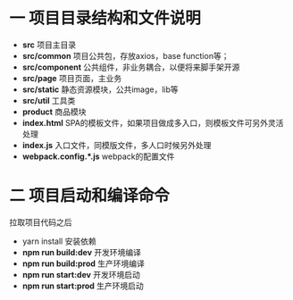 # 一 项目目录结构和文件说明

* **src**  项目主目录
* **src/common**  项目公共包，存放axios，base function等；
* **src/component**  公共组件，非业务耦合，以便将来脚手架开源
* **src/page**  项目页面，主业务
* **src/static**  静态资源模块，公共image，lib等 
* **src/util**  工具类
* **product**  商品模块
* **index.html**  SPA的模板文件，如果项目做成多入口，则模板文件可另外灵活处理
* **index.js** 入口文件，同模版文件，多人口时候另外处理
* **webpack.config.*.js** webpack的配置文件

# 二 项目启动和编译命令

 拉取项目代码之后
* yarn install  安装依赖
* **npm run build:dev** 开发环境编译
* **npm run build:prod**  生产环境编译
* **npm run start:dev** 开发环境启动
* **npm run start:prod**  生产环境启动